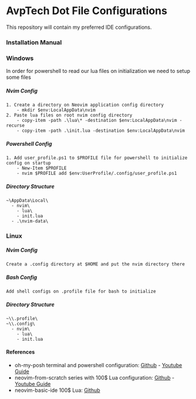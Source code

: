 # AvpTech Dot File Configurations
This repository will contain my preferred IDE configurations.

### Installation Manual

### Windows

In order for powershell to read our lua files on initialization we need to setup some files

##### Nvim Config 
```
1. Create a directory on Neovim application config directory
    - mkdir $env:LocalAppData\nvim 
2. Paste lua files on root nvim config directory 
    - copy-item -path .\lua\* -destination $env:LocalAppData\nvim -recurse
    - copy-item -path .\init.lua -destination $env:LocalAppData\nvim
```

##### Powershell Config 
```
1. Add user_profile.ps1 to $PROFILE file for powershell to initialize config on startup
    - New-Item $PROFILE
    - nvim $PROFILE add $env:UserProfile/.config/user_profile.ps1
```

##### Directory Structure
```
~\AppData\Local\
  - nvim\
    - lua\
    - init.lua
  - .\nvim-data\
```
      
### Linux 

##### Nvim Config
```
Create a .config directory at $HOME and put the nvim directory there
```

##### Bash Config
```
Add shell configs on .profile file for bash to initialize
```

##### Directory Structure
```
~\\.profile\
~\\.config\
  - nvim\
    - lua\
    - init.lua
```

#### References
- oh-my-posh terminal and powershell configuration: [Github](https://github.com/craftzdog/dotfiles-public#readme) - [Youtube Guide](https://www.youtube.com/watch?v=5-aK2_WwrmM)
- neovim-from-scratch series with 100$ Lua configuration: [Github](https://github.com/LunarVim/Neovim-from-scratch) - [Youtube Guide](https://www.youtube.com/watch?v=ctH-a-1eUME&list=PLhoH5vyxr6Qq41NFL4GvhFp-WLd5xzIzZ&index=1)
- neovim-basic-ide 100$ Lua: [Github](https://github.com/LunarVim/nvim-basic-ide)

    

